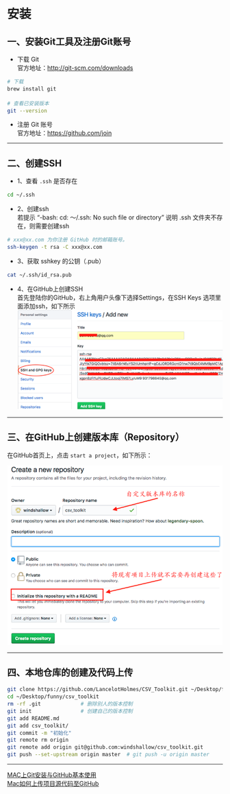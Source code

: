 # 安装

## 一、安装Git工具及注册Git账号
- 下载 Git         
官方地址：http://git-scm.com/downloads   

```bash
# 下载
brew install git

# 查看已安装版本
git --version
``` 

- 注册 Git 账号  
官方地址：https://github.com/join    

---

## 二、创建SSH

- 1、查看 `.ssh` 是否存在   
```bash
cd ~/.ssh
```

- 2、创建ssh  
若提示 “-bash: cd: ～/.ssh: No such file or directory” 说明 .ssh 文件夹不存在，则需要创建ssh 

```bash
# xxx@xx.com 为你注册 GitHub 时的邮箱账号。
ssh-keygen -t rsa -C xxx@xx.com
```

- 3、获取 sshkey 的公钥（.pub）  
```bash
cat ~/.ssh/id_rsa.pub  
```

- 4、在GitHub上创建SSH  
首先登陆你的GitHub，右上角用户头像下选择Settings，在SSH Keys 选项里面添加ssh，如下所示
![在GitHub上创建SSH](/Git/img/ssh.png)


---


## 三、在GitHub上创建版本库（Repository）       
在GitHub首页上，点击 `start a project`，如下所示：   
      
![在GitHub上创建版本库](/Git/img/Repository.png)


---


## 四、本地仓库的创建及代码上传

```bash
git clone https://github.com/LancelotHolmes/CSV_Toolkit.git ~/Desktop/funny/csv_toolkit
cd ~/Desktop/funny/csv_toolkit
rm -rf .git				# 删除别人的版本控制
git init  				# 创建自己的版本控制
git add README.md
git add csv_toolkit/
git commit -m "初始化"
git remote rm origin
git remote add origin git@github.com:windshallow/csv_toolkit.git
git push --set-upstream origin master  # git push -u origin master 
```


---

[MAC上Git安装与GitHub基本使用](https://www.jianshu.com/p/7edb6b838a2e)      
[Mac如何上传项目源代码至GitHub](https://blog.csdn.net/yyh352091626/article/details/50714880)         






